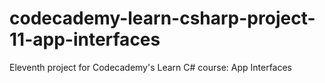 # codecademy-learn-csharp-project-11-app-interfaces
Eleventh project for Codecademy's Learn C# course: App Interfaces
